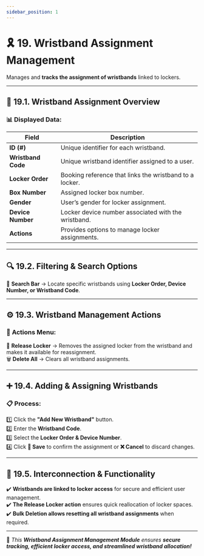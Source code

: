 ```yaml
---
sidebar_position: 1
---
```


# 🎗️ 19. Wristband Assignment Management

Manages and **tracks the assignment of wristbands** linked to lockers.

---

## 📌 19.1. Wristband Assignment Overview

### 📊 Displayed Data:

| Field              | Description                                             |
| ------------------ | ------------------------------------------------------- |
| **ID (#)**         | Unique identifier for each wristband.                   |
| **Wristband Code** | Unique wristband identifier assigned to a user.         |
| **Locker Order**   | Booking reference that links the wristband to a locker. |
| **Box Number**     | Assigned locker box number.                             |
| **Gender**         | User’s gender for locker assignment.                    |
| **Device Number**  | Locker device number associated with the wristband.     |
| **Actions**        | Provides options to manage locker assignments.          |

---

## 🔍 19.2. Filtering & Search Options

🔎 **Search Bar** → Locate specific wristbands using **Locker Order, Device Number, or Wristband Code**.

---

## ⚙️ 19.3. Wristband Management Actions

### 🎯 **Actions Menu:**

🔄 **Release Locker** → Removes the assigned locker from the wristband and makes it available for reassignment.  
🗑️ **Delete All** → Clears all wristband assignments.

---

## ➕ 19.4. Adding & Assigning Wristbands

### 📋 **Process:**

1️⃣ Click the **"Add New Wristband"** button.  
2️⃣ Enter the **Wristband Code**.  
3️⃣ Select the **Locker Order & Device Number**.  
4️⃣ Click **💾 Save** to confirm the assignment or **❌ Cancel** to discard changes.

---

## 🔗 19.5. Interconnection & Functionality

✔️ **Wristbands are linked to locker access** for secure and efficient user management.  
✔️ **The Release Locker action** ensures quick reallocation of locker spaces.  
✔️ **Bulk Deletion allows resetting all wristband assignments** when required.

---

🚀 _This **Wristband Assignment Management Module** ensures **secure tracking, efficient locker access, and streamlined wristband allocation!**_
